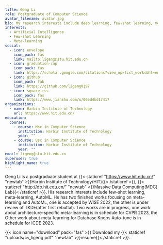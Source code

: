 ```yaml
---
title: Geng Li
role: Postgraduate of Computer Science
avatar_filename: avatar.jpg
bio: My research interests include deep learning, few-shot learning, meta-learning.
interests:
  - Artificial Intelligence
  - Few-shot Learning
  - Meta-learning
social:
  - icon: envelope
    icon_pack: fas
    link: mailto:ligeng@stu.hit.edu.cn
  - icon: graduation-cap
    icon_pack: fas
    link: https://scholar.google.com/citations?view_op=list_works&hl=en&user=0ufMJz4AAAAJ&gmla=AJsN-F4Yt-QQ0LJieitnLE8xLQMmiqnNkGsqeaUnDVgOdliVK-oLe65CkiTYKf6mLiSaGnBlhoBcct7hxVx3222Mook_AgvHw_Kqo8qDo1LhWrBcFI3oDuWqdGNloiuL_96uT-yYSkyc
  - icon: github
    icon_pack: fab
    link: https://github.com/ligeng0197
  - icon: square-rss
    icon_pack: fas
    link: https://www.jianshu.com/u/06ed4bd17417
organizations:
  - name: Harbin Institute of Technology
    url: https://www.hit.edu.cn/
education:
  courses:
    - course: Msc in Computer Science
      institution: Harbin Institute of Technology
      year: ""
    - course: Bsc in Computer Science
      institution: Harbin Institute of Technology
      year: ""
email: ligeng@stu.hit.edu.cn
superuser: true
highlight_name: true
---
```

Geng Li is a postgraduate student at {{< staticref "https://www.hit.edu.cn/" "newtab" >}}Harbin Institute of Technology(HIT){{< /staticref >}}, {{< staticref "http://db.hit.edu.cn/" "newtab" >}}Massive Data Computing(MDC) Lab{{< /staticref >}}. His research interests include few-shot learning, meta-learning, AutoML. He has two finished works focusing on meta-learning and AutoML, one is accepted by WISE 2022, the other is under review of TKDE(after first rebuttal). Two works are in progress, one work about architecture-specific meta-learning is in schedule for CVPR 2023, the Other work about meta-learning for Database Knobs Auto-tune is in schedule for ICDE 2023.

{{< icon name="download" pack="fas" >}} Download my {{< staticref "uploads/cv_ligeng.pdf" "newtab" >}}resume{{< /staticref >}}.